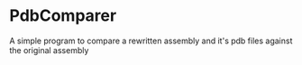 # PdbComparer
A simple program to compare a rewritten assembly and it's pdb files against the original assembly
